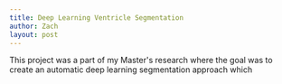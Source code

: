 ```yaml
---
title: Deep Learning Ventricle Segmentation
author: Zach
layout: post
---
```


This project was a part of my Master's research where the goal was to create an automatic deep learning segmentation approach which
